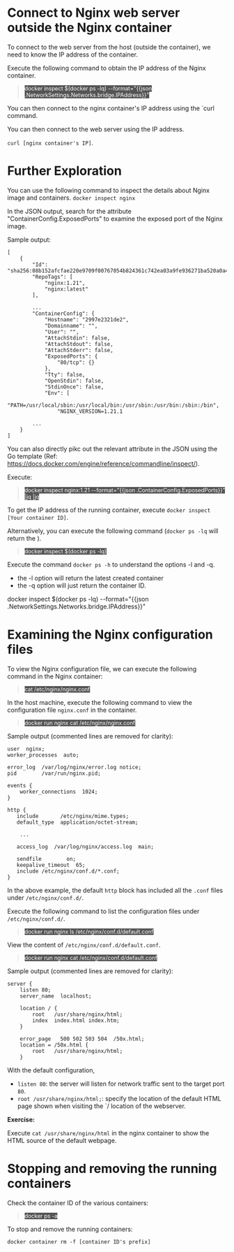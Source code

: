 # Connect to Nginx web server outside the Nginx container

To connect to the web server from the host (outside the container), we need to know the IP address of the container.

Execute the following command to obtain the IP address of the Nginx container.

> <span align="left" style="color:#FFF;background:#555;font:Courier New; font-size: 90%;"> docker inspect $(docker ps -lq) --format="{{json .NetworkSettings.Networks.bridge.IPAddress}}" </span>

You can then connect to the nginx container's IP address using the `curl command.

You can then connect to the web server using the IP address.

`curl [nginx container's IP]`.



# Further Exploration

You can use the following command to inspect the details about Nginx image and containers.
`docker inspect nginx`

In the JSON output, search for the attribute "ContainerConfig.ExposedPorts" to examine the exposed port of the Nginx image.

Sample output:

```
[
    {
        "Id": "sha256:08b152afcfae220e9709f00767054b824361c742ea03a9fe936271ba520a0a4b",
        "RepoTags": [
            "nginx:1.21",
            "nginx:latest"
        ],
        
        ...
        "ContainerConfig": {
            "Hostname": "2997e2321de2",
            "Domainname": "",
            "User": "",
            "AttachStdin": false,
            "AttachStdout": false,
            "AttachStderr": false,
            "ExposedPorts": {
                "80/tcp": {}
            },
            "Tty": false,
            "OpenStdin": false,
            "StdinOnce": false,
            "Env": [
                "PATH=/usr/local/sbin:/usr/local/bin:/usr/sbin:/usr/bin:/sbin:/bin",
                "NGINX_VERSION=1.21.1
        
        ...
    }
]
```

You can also directly pikc out the relevant attribute in the JSON using the Go template (Ref: https://docs.docker.com/engine/reference/commandline/inspect/).

Execute:

> <span align="left" style="color:#FFF;background:#555;font:Courier New; font-size: 90%;"> docker inspect nginx:1.21 --format="{{json .ContainerConfig.ExposedPorts}}"  |jq |jq </span>

To get the IP address of the running container, execute `docker inspect [Your container ID]`.

Alternatively, you can execute the following command (`docker ps -lq` will return the ).

> <span align="left" style="color:#FFF;background:#555;font:Courier New; font-size: 90%;"> docker inspect $(docker ps -lq) </span>

Execute the command `docker ps -h` to understand the options -l and -q.
- the -l option will return the latest created container 
- the -q option  will just return the container ID.


docker inspect $(docker ps -lq) --format="{{json .NetworkSettings.Networks.bridge.IPAddress}}"




# Examining the Nginx configuration files 

To view the Nginx configuration file, we can execute the following command in the Nginx container:

> <span align="left" style="color:#FFF;background:#555;font:Courier New; font-size: 90%;"> cat /etc/nginx/nginx.conf </span>


In the host machine, execute the following command to view the configuration file `nginx.conf` in the container.

> <span align="left" style="color:#FFF;background:#555;font:Courier New; font-size: 90%;"> docker run nginx cat /etc/nginx/nginx.conf </span>

Sample output (commented lines are removed for clarity): 

```
user  nginx;
worker_processes  auto;

error_log  /var/log/nginx/error.log notice;
pid        /var/run/nginx.pid;

events {
    worker_connections  1024;
}

http {
   include       /etc/nginx/mime.types;
   default_type  application/octet-stream;

	...

   access_log  /var/log/nginx/access.log  main;

   sendfile        on;
   keepalive_timeout  65;
   include /etc/nginx/conf.d/*.conf;
}
```

In the above example, the default `http` block has included all the `.conf` files under `/etc/nginx/conf.d/`.

Execute the following command to list the configuration files under `/etc/nginx/conf.d/`.

> <span align="left" style="color:#FFF;background:#555;font:Courier New; font-size: 90%;"> docker run nginx ls /etc/nginx/conf.d/default.conf </span>

View the content of `/etc/nginx/conf.d/default.conf`.

> <span align="left" style="color:#FFF;background:#555;font:Courier New; font-size: 90%;"> docker run nginx cat /etc/nginx/conf.d/default.conf </span>

Sample output (commented lines are removed for clarity):

```
server {
    listen 80;
    server_name  localhost;

    location / {
        root   /usr/share/nginx/html;
        index  index.html index.htm;
    }

    error_page   500 502 503 504  /50x.html;
    location = /50x.html {
        root   /usr/share/nginx/html;
    }

```

With the default configuration,
- `listen 80`: the server will listen for network traffic sent to the target port `80`.
- `root /usr/share/nginx/html;`: specify the location of the default HTML page shown when visiting the `/ location of the webserver.

**Exercise:**

Execute `cat /usr/share/nginx/html` in the nginx container to show the HTML source of the default webpage.


# Stopping and removing the running containers

Check the container ID of the various containers:

> <span align="left" style="color:#FFF;background:#555;font:Courier New; font-size: 90%;"> docker ps -a </span>

To stop and remove the running containers:

```
docker container rm -f [container ID's prefix]
```

<br/>

